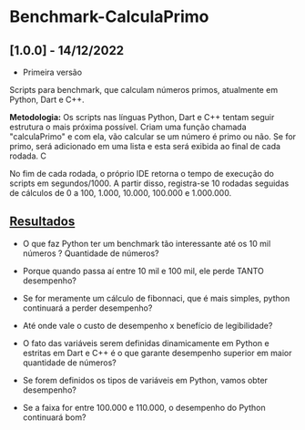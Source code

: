 # Benchmark-CalculaPrimo

## [1.0.0] - 14/12/2022
- Primeira versão

Scripts para benchmark, que calculam números primos, atualmente em Python, Dart e C++.

**Metodologia:** Os scripts nas línguas Python, Dart e C++ tentam seguir estrutura o mais próxima possível. Criam uma função chamada "calculaPrimo"  e com ela, vão calcular se um número é primo ou não. Se for primo, será adicionado em uma lista e esta será exibida ao final de cada rodada. C

No fim de cada rodada, o próprio IDE retorna o tempo de execução do scripts em segundos/1000. A partir disso, registra-se 10 rodadas seguidas de cálculos de 0 a 100, 1.000, 10.000, 100.000 e 1.000.000.

## [Resultados](/Resultados.xlsx)

- O que faz Python ter um benchmark tão interessante até os 10 mil números ? Quantidade de números?
- Porque quando passa aí entre 10 mil e 100 mil, ele perde TANTO desempenho?
- Se for meramente um cálculo de fibonnaci, que é mais simples, python continuará a perder desempenho?
- Até onde vale o custo de desempenho x benefício de legibilidade?
- O fato das variáveis serem definidas dinamicamente em Python e estritas em Dart e C++ é o que garante desempenho superior em maior quantidade de números?
- Se forem definidos os tipos de variáveis em Python, vamos obter desempenho?
  
- Se a faixa for entre 100.000 e 110.000, o desempenho do Python continuará bom?